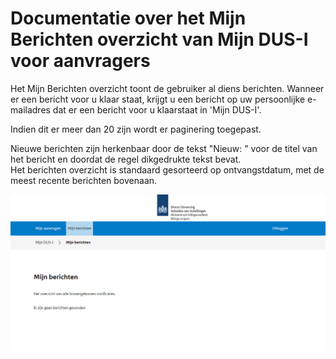 # Documentatie over het Mijn Berichten overzicht van Mijn DUS-I voor aanvragers

Het Mijn Berichten overzicht toont de gebruiker al diens berichten. Wanneer er een bericht voor u klaar staat, krijgt u een bericht op uw persoonlijke e-mailadres dat er een bericht voor u klaarstaat in 'Mijn DUS-I'.

Indien dit er meer dan 20 zijn wordt er paginering toegepast.  

Nieuwe berichten zijn herkenbaar door de tekst "Nieuw: " voor de titel van het bericht en doordat de regel dikgedrukte tekst bevat.  
Het berichten overzicht is standaard gesorteerd op ontvangstdatum, met de meest recente berichten bovenaan.

!["Mijn berichten"](https://github.com/minvws/nl-rdo-dusi-portal/blob/main/application-api/doc/manual/images/DUSI%20mijn%20berichten.PNG "Title Mijn Berichten")
